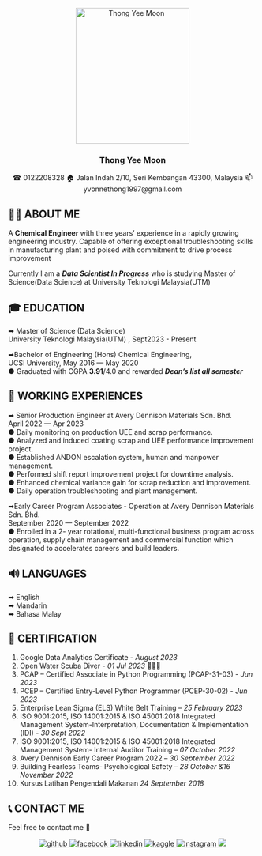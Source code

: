 <p align="center">
  <a href="https://github.com/drshahizan/BDM/blob/307741f4758ca0e8797e043e07965c50fe62c3af/portfolio/yeemoonthong/ProfiePic.jpg">
    <img src="https://github.com/drshahizan/BDM/blob/307741f4758ca0e8797e043e07965c50fe62c3af/portfolio/yeemoonthong/ProfiePic.jpg" alt="Thong Yee Moon" width=230 height=275>
  </a>

  <h3 align="center">Thong Yee Moon</h3>
<p align="center">
☎ 0122208328   
🏠 Jalan Indah 2/10, Seri Kembangan 43300, Malaysia
📫 yvonnethong1997@gmail.com

## 👩‍🎓 ABOUT ME
A **Chemical Engineer** with three years’ experience in a rapidly growing engineering industry. Capable of offering exceptional troubleshooting skills in manufacturing plant and poised with commitment to drive process improvement
</p>

Currently I am a ***Data Scientist In Progress*** who is studying Master of Science(Data Science) at University Teknologi Malaysia(UTM)

## 🎓 EDUCATION
➡ Master of Science (Data Science)
</br>
University Teknologi Malaysia(UTM) , Sept2023 - Present

</p> 

➡Bachelor of Engineering (Hons) Chemical Engineering, 
</br>
UCSI University, May 2016 — May 2020
</br>
    ●	    Graduated with CGPA **3.91**/4.0 and rewarded ***Dean’s list all semester***

## 🧰 WORKING EXPERIENCES
➡ Senior Production Engineer at Avery Dennison Materials Sdn. Bhd.
</br>
April 2022 — Apr 2023
</br>
●	Daily monitoring on production UEE and scrap performance. </br>
●	Analyzed and induced coating scrap and UEE performance improvement project.</br>
●	Established ANDON escalation system, human and manpower management.</br>
●	Performed shift report improvement project for downtime analysis.</br>
●	Enhanced chemical variance gain for scrap reduction and improvement.</br>
●	Daily operation troubleshooting and plant management.</br>
</p>
➡Early Career Program Associates - Operation at Avery Dennison Materials Sdn. Bhd.
</br>
September 2020 — September 2022
</br>
●	Enrolled in a 2- year rotational, multi-functional business program across operation, supply chain management and commercial function which designated to accelerates careers and build leaders.

## 🔊 LANGUAGES
➡ English </br>
➡ Mandarin </br>
➡ Bahasa Malay </br>

## 📜 CERTIFICATION
1. Google Data Analytics Certificate - *August 2023*
2. Open Water Scuba Diver - *01 Jul 2023* 🏊‍♀️🫧
3. PCAP – Certified Associate in Python Programming (PCAP-31-03)  - *Jun 2023*
4. PCEP – Certified Entry-Level Python Programmer (PCEP-30-02) - *Jun 2023*
1. Enterprise Lean Sigma (ELS) White Belt Training – *25 February 2023*
2. ISO 9001:2015, ISO 14001:2015 & ISO 45001:2018 Integrated Management System-Interpretation, Documentation & Implementation (IDI) - *30 Sept 2022*
3. ISO 9001:2015, ISO 14001:2015 & ISO 45001:2018 Integrated Management System- Internal Auditor Training – *07 October 2022*
4. Avery Dennison Early Career Program 2022 – *30 September 2022*
5. Building Fearless Teams- Psychological Safety – *28 October &16 November 2022*
6. Kursus Latihan Pengendali Makanan  *24 September 2018*

## 📞 CONTACT ME
Feel free to contact me 👋

<p align="center">
<a href="https://github.com/https://github.com/yeemoonthong" target="_blank">
<img src=https://img.shields.io/badge/github-%2324292e.svg?&style=for-the-badge&logo=github&logoColor=white alt=github style="margin-bottom: 5px;" />
</a>
<a href="https://www.facebook.com/https://www.facebook.com/yvonne.Thong/" target="_blank">
<img src=https://img.shields.io/badge/facebook-%232E87FB.svg?&style=for-the-badge&logo=facebook&logoColor=white alt=facebook style="margin-bottom: 5px;" />
</a>
<a href="https://linkedin.com/in/https://www.linkedin.com/in/thong-yee-moon-7ba20a165/" target="_blank">
<img src=https://img.shields.io/badge/linkedin-%231E77B5.svg?&style=for-the-badge&logo=linkedin&logoColor=white alt=linkedin style="margin-bottom: 5px;" />
</a>
<a href="https://www.kaggle.com/https://www.kaggle.com/thongyeemoon" target="_blank">
<img src=https://img.shields.io/badge/kaggle-%2344BAE8.svg?&style=for-the-badge&logo=kaggle&logoColor=white alt=kaggle style="margin-bottom: 5px;" />
</a>
<a href="https://instagram.com/https://www.instagram.com/yvonne_thong/" target="_blank">
<img src=https://img.shields.io/badge/instagram-%23000000.svg?&style=for-the-badge&logo=instagram&logoColor=white alt=instagram style="margin-bottom: 5px;" />
<a href="mailto:yvonnethong1997@gmail.com"><img src="https://img.shields.io/badge/yvonnethong1997@gmail.com-D14836?style=for-the-badge&logo=gmail&logoColor=white">




